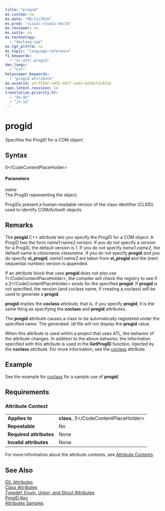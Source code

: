 ```yaml
---
title: "progid"
ms.custom: na
ms.date: "09/22/2016"
ms.prod: "visual-studio-dev14"
ms.reviewer: na
ms.suite: na
ms.technology: 
  - "devlang-cpp"
ms.tgt_pltfrm: na
ms.topic: "language-reference"
f1_keywords: 
  - "vc-attr.progid"
dev_langs: 
  - "C++"
helpviewer_keywords: 
  - "progid attribute"
ms.assetid: afcf559c-e432-481f-aa9a-bd3bb72c02a8
caps.latest.revision: 14
translation.priority.ht: 
  - "de-de"
  - "ja-jp"
---
```

# progid
Specifies the ProgID for a COM object.  
  
## Syntax  
  
<CodeContentPlaceHolder>0\</CodeContentPlaceHolder>  
#### Parameters  
 *name*  
 The ProgID representing the object.  
  
 ProgIDs present a human-readable version of the class identifier (CLSID) used to identify COM/ActiveX objects.  
  
## Remarks  
 The **progid** C++ attribute lets you specify the ProgID for a COM object. A ProgID has the form *name1*.*name2*.*version*. If you do not specify a *version* for a ProgID, the default version is 1. If you do not specify *name1*.*name2*, the default name is *classname*.*classname*. If you do not specify **progid** and you do specify **vi_progid**, *name1*.*name2* are taken from **vi_progid** and the (next sequential number) version is appended.  
  
 If an attribute block that uses **progid** does not also use <CodeContentPlaceHolder>1\</CodeContentPlaceHolder>, the compiler will check the registry to see if a <CodeContentPlaceHolder>2\</CodeContentPlaceHolder> exists for the specified **progid**. If **progid** is not specified, the version (and coclass name, if creating a coclass) will be used to generate a **progid**.  
  
 **progid** implies the **coclass** attribute, that is, if you specify **progid**, it is the same thing as specifying the **coclass** and **progid** attributes.  
  
 The **progid** attribute causes a class to be automatically registered under the specified name. The generated .idl file will not display the **progid** value.  
  
 When this attribute is used within a project that uses ATL, the behavior of the attribute changes. In addition to the above behavior, the information specified with this attribute is used in the **GetProgID** function, injected by the **coclass** attribute. For more information, see the [coclass](../vs140/coclass.md) attribute.  
  
## Example  
 See the example for [coclass](../vs140/coclass.md) for a sample use of **progid**.  
  
## Requirements  
  
### Attribute Context  
  
|||  
|-|-|  
|**Applies to**|**class**, <CodeContentPlaceHolder>3\</CodeContentPlaceHolder>|  
|**Repeatable**|No|  
|**Required attributes**|None|  
|**Invalid attributes**|None|  
  
 For more information about the attribute contexts, see [Attribute Contexts](../vs140/attribute-contexts.md).  
  
## See Also  
 [IDL Attributes](../vs140/idl-attributes.md)   
 [Class Attributes](../vs140/class-attributes.md)   
 [Typedef, Enum, Union, and Struct Attributes](../vs140/typedef--enum--union--and-struct-attributes.md)   
 [ProgID Key](http://msdn.microsoft.com/library/windows/desktop/dd542719)   
 [Attributes Samples](assetId:///558ebdb2-082f-44dc-b442-d8d33bf7bdb8)